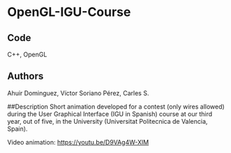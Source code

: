 # OpenGL-IGU-Course
## Code
C++, OpenGL

## Authors
Ahuir Dominguez, Víctor
Soriano Pérez, Carles S.

##Description
Short animation developed for a contest (only wires allowed) during the User Graphical Interface (IGU in Spanish) course at our third year, out of five, in the University (Universitat Politecnica de Valencia, Spain).

Video animation:
https://youtu.be/D9VAg4W-XlM

